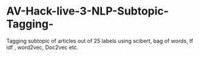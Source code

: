 # AV-Hack-live-3-NLP-Subtopic-Tagging-
Tagging subtopic of articles out of 25 labels using scibert, bag of words, tf idf , word2vec, Doc2vec etc.
